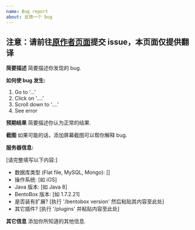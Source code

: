 ```yaml
---
name: Bug report
about: 反馈一个 bug
---
```


## 注意：请前往[原作者页面](https://github.com/BentoBoxWorld/AcidIsland)提交 issue，本页面仅提供翻译

**简要描述**
简要描述你发现的 bug.

**如何使 bug 发生:**

1. Go to '...'
2. Click on '....'
3. Scroll down to '....'
4. See error

**预期结果**
简要描述你认为正常的结果.

**截图**
如果可能的话，添加屏幕截图可以帮你解释 bug.

**服务器信息:**

[请完整填写以下内容:]

 - 数据库类型 (Flat file, MySQL, Mongo): []
 - 操作系统: [如 iOS]
 - Java 版本: [如 Java 8]
 - BentoBox 版本: [如 1.7.2.21]
 - 是否装有扩展? [执行 '/bentobox version' 然后粘贴其内容至此处]
 - 其它插件? [执行 '/plugins' 并粘贴内容至此处]

**其它信息**
添加你所知道的其他信息.
